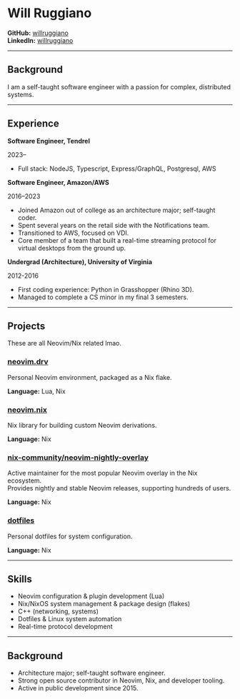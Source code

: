 # Will Ruggiano

**GitHub:** [willruggiano](https://github.com/willruggiano)  
**LinkedIn:** [willruggiano](https://linkedin.com/in/willruggiano)

---

## Background

I am a self-taught software engineer with a passion for complex, distributed
systems.

---

## Experience

**Software Engineer, Tendrel**

2023–

- Full stack: NodeJS, Typescript, Express/GraphQL, Postgresql, AWS

**Software Engineer, Amazon/AWS**

2016–2023

- Joined Amazon out of college as an architecture major; self-taught coder.
- Spent several years on the retail side with the Notifications team.
- Transitioned to AWS, focused on VDI.
- Core member of a team that built a real-time streaming protocol for virtual desktops from the ground up.

**Undergrad (Architecture), University of Virginia**

2012-2016

- First coding experience: Python in Grasshopper (Rhino 3D).
- Managed to complete a CS minor in my final 3 semesters.

---

## Projects

These are all Neovim/Nix related lmao.

### [neovim.drv](https://github.com/willruggiano/neovim.drv)

Personal Neovim environment, packaged as a Nix flake.

**Language:** Lua, Nix

### [neovim.nix](https://github.com/willruggiano/neovim.nix)

Nix library for building custom Neovim derivations.

**Language:** Nix

### [nix-community/neovim-nightly-overlay](https://github.com/nix-community/neovim-nightly-overlay)

Active maintainer for the most popular Neovim overlay in the Nix ecosystem.<br>
Provides nightly and stable Neovim releases, supporting hundreds of users.

**Language:** Nix

### [dotfiles](https://github.com/willruggiano/dotfiles)

Personal dotfiles for system configuration.

**Language:** Nix

---

## Skills

- Neovim configuration & plugin development (Lua)
- Nix/NixOS system management & package design (flakes)
- C++ (networking, systems)
- Dotfiles & Linux system automation
- Real-time protocol development

---

## Background

- Architecture major; self-taught software engineer.
- Strong open source contributor in Neovim, Nix, and developer tooling.
- Active in public development since 2015.

